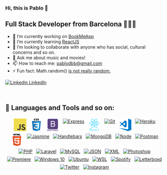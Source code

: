 
### Hi, this is Pablo 👋

<!--
**pdelbarrio/pdelbarrio** is a ✨ _special_ ✨ repository because its `README.md` (this file) appears on your GitHub profile.

Here are some ideas to get you started: -->
## Full Stack Developer from Barcelona 👨🏼‍💻

- 🔭 I’m currently working on <a href="https://github.com/Susana-Prado/BookMeApp" target="_blank" > BookMeApp </a>
- 🌱 I’m currently learning <a href="https://es.reactjs.org/" target="_blank"> ReactJS </a>
- 👯 I’m looking to collaborate with anyone who has social, cultural concerns and so on.
- 💬 Ask me about music and movies!
- 📫 How to reach me: <a href="mailto:pablodbb@gmail.com">pablodbb@gmail.com</a>
- ⚡ Fun fact: Math.random() <a href="https://hackernoon.com/how-does-javascripts-math-random-generate-random-numbers-ef0de6a20131" target="_blank">is not really random.</a>

[![Linkedin](https://i.stack.imgur.com/gVE0j.png) LinkedIn](https://www.linkedin.com/in/pablo-del-barrio/)


<br />

## 🧰 Languages and Tools and so on:
<p align="center">
<a href="https://getbootstrap.com/"> <img src="https://raw.githubusercontent.com/github/explore/80688e429a7d4ef2fca1e82350fe8e3517d3494d/topics/javascript/javascript.png" alt="Javascript" height="40" style="vertical-align:top; margin:4px"></a>
<a href="https://www.w3schools.com/css/"><img src="https://raw.githubusercontent.com/devicons/devicon/master/icons/css3/css3-original-wordmark.svg" alt="CSS" height="40" style="vertical-align:top; margin:4px"></a>
<a href="https://getbootstrap.com/"><img src="https://raw.githubusercontent.com/devicons/devicon/master/icons/bootstrap/bootstrap-plain-wordmark.svg" alt="Bootstrap" height="40" style="vertical-align:top; margin:4px"></a>
<a href="https://expressjs.com/"><img src="https://camo.githubusercontent.com/b7e5d0b14a1a7589dfd12e716a8e34f2348b6e6e068ec2f9e10cc4c0e97c43c8/68747470733a2f2f7265732e636c6f7564696e6172792e636f6d2f646b6576636d7a33692f696d6167652f75706c6f61642f625f7267623a6666666666662f76313632303530363333342f506572736f6e616c2f47697468756225323066726f6e74253230726561646d652f657870726573736a735f64626c6372762e706e67" alt="Express" height="40" style="vertical-align:top; margin:4px"></a>
<a href="https://reactjs.org/"><img src="https://raw.githubusercontent.com/devicons/devicon/master/icons/react/react-original-wordmark.svg" alt="React" height="40" style="vertical-align:top; margin:4px"></a>
<a href="https://git-scm.com/"><img src="https://camo.githubusercontent.com/fbfcb9e3dc648adc93bef37c718db16c52f617ad055a26de6dc3c21865c3321d/68747470733a2f2f7777772e766563746f726c6f676f2e7a6f6e652f6c6f676f732f6769742d73636d2f6769742d73636d2d69636f6e2e737667" alt="Git" height="40" style="vertical-align:top; margin:4px"></a>
<a href="https://code.visualstudio.com/"><img src="https://raw.githubusercontent.com/github/explore/80688e429a7d4ef2fca1e82350fe8e3517d3494d/topics/visual-studio-code/visual-studio-code.png" alt="VS Code" height="40" style="vertical-align:top; margin:4px"></a>
<a href="https://code.visualstudio.com/"><img src="https://camo.githubusercontent.com/df12cb598044a3f38efc1f45e3580558c324cf8789b79487125044eeebcc4dee/68747470733a2f2f7777772e766563746f726c6f676f2e7a6f6e652f6c6f676f732f6865726f6b752f6865726f6b752d69636f6e2e737667" alt="Heroku" height="40" style="vertical-align:top; margin:4px"></a>
<a href="https://code.visualstudio.com/"><img src="https://raw.githubusercontent.com/devicons/devicon/master/icons/html5/html5-original-wordmark.svg" alt="HTML" height="40" style="vertical-align:top; margin:4px"></a>
<a href="https://code.visualstudio.com/"><img src="https://camo.githubusercontent.com/b7bcf38107c15d49ce51fa0bc14fb230560a7ba3925d561b6b3b0f5dcb38bb42/68747470733a2f2f7777772e766563746f726c6f676f2e7a6f6e652f6c6f676f732f6a61736d696e652f6a61736d696e652d69636f6e2e737667" alt="Jasmine" height="40" style="vertical-align:top; margin:4px"></a>
<a href="https://handlebarsjs.com/"><img src="https://camo.githubusercontent.com/1c1d9df049678045b2874494c51e2c853593ce21d4510436dc972f66a3d73c1e/68747470733a2f2f7265732e636c6f7564696e6172792e636f6d2f646b6576636d7a33692f696d6167652f75706c6f61642f76313632303530363333342f506572736f6e616c2f47697468756225323066726f6e74253230726561646d652f68616e646c65626172735f7a6b776273722e737667" alt="Handlebars" height="40" style="vertical-align:top; margin:4px"></a>
<a href="https://www.mongodb.com/es"><img src="https://camo.githubusercontent.com/b228af733a85c755063f4e689784a1ccbd6f2b48a0832978c1705ac941dea110/68747470733a2f2f7265732e636c6f7564696e6172792e636f6d2f646b6576636d7a33692f696d6167652f75706c6f61642f76313632303530363333372f506572736f6e616c2f47697468756225323066726f6e74253230726561646d652f6d6f6e676f64625f7178626d70652e706e67" alt="MongoDB" height="40" style="vertical-align:top; margin:4px"></a>
<a href="https://nodejs.org/es/"><img src="https://camo.githubusercontent.com/6b35cd9eebbc3210b0ed498d84214205317e54f2ed803e6440fd232c2aad2cdf/68747470733a2f2f7265732e636c6f7564696e6172792e636f6d2f646b6576636d7a33692f696d6167652f75706c6f61642f76313632303530363333372f506572736f6e616c2f47697468756225323066726f6e74253230726561646d652f6e6f64655f7767623869342e706e67" alt="Node" height="40" style="vertical-align:top; margin:4px"></a>
<a href="https://www.postman.com/"><img src="https://camo.githubusercontent.com/93b32389bf746009ca2370de7fe06c3b5146f4c99d99df65994f9ced0ba41685/68747470733a2f2f7777772e766563746f726c6f676f2e7a6f6e652f6c6f676f732f676574706f73746d616e2f676574706f73746d616e2d69636f6e2e737667" alt="Postman" height="40" style="vertical-align:top; margin:4px"></a>
<a href="https://www.php.net/"><img src="https://upload.wikimedia.org/wikipedia/commons/thumb/2/27/PHP-logo.svg/1067px-PHP-logo.svg.png" alt="PHP" height="40" style="vertical-align:top; margin:4px"></a>
<a href="https://laravel.com/"><img src="https://upload.wikimedia.org/wikipedia/commons/thumb/9/9a/Laravel.svg/1200px-Laravel.svg.png" alt="Laravel" height="40" style="vertical-align:top; margin:4px"></a>
<a href="https://www.mysql.com/"><img src="http://assets.stickpng.com/thumbs/58481057cef1014c0b5e4951.png" alt="MySQL" height="40" style="vertical-align:top; margin:4px"></a>
<a href="https://www.json.org/json-es.html"><img src="https://oracle-patches.com/images/2019/07/12/JSON_large.jpg" alt="JSON" height="40" style="vertical-align:top; margin:4px"></a>
<a href="https://developer.mozilla.org/es/docs/Web/XML/XML_introduction"><img src="https://www.pnguniverse.com/wp-content/uploads/2020/12/xml.png" alt="XML" height="40" style="vertical-align:top; margin:4px"></a>
<a href="https://www.adobe.com/es/products/photoshop.html"><img src="https://encrypted-tbn0.gstatic.com/images?q=tbn:ANd9GcTyqCga05i6v6rhqKhZALTzuqHL5vLUp4IQd7W2RbkBbDWI7HjFxq2NmKokKXBzG5kLFIw&usqp=CAU" alt="Photoshop" height="40" style="vertical-align:top; margin:4px"></a>
<a href="https://www.adobe.com/es/products/premiere.html"><img src="https://logodownload.org/wp-content/uploads/2019/10/adobe-premiere-pro-logo-3.png" alt="Premiere" height="40" style="vertical-align:top; margin:4px"></a>
<a href="https://www.microsoft.com/es-es/software-download/windows10"><img src="https://imagenpng.com/wp-content/uploads/2015/06/Windows-10.png" alt="Windows 10" height="40" style="vertical-align:top; margin:4px"></a>
<a href="https://ubuntu.com/download"><img src="https://lh3.googleusercontent.com/proxy/pmGqnghYOHksXAWo_FpEBwx884hYctQrV32ax3Oe1ZZjot7ZRrWUXXmIktwn_lKmbLRd9qu0yTO2kbm2ROLxSQW0-W3zIVvy9KrTiTL9cA" alt="Ubuntu" height="40" style="vertical-align:top; margin:4px"></a>
<a href="https://es.wikipedia.org/wiki/Windows_Subsystem_for_Linux"><img src="https://cdn.vox-cdn.com/thumbor/ltUW2EQSurxk3qPj_dt2TivIU80=/1400x1050/filters:format(jpeg)/cdn.vox-cdn.com/uploads/chorus_asset/file/19884401/linuxwindows.jpg" alt="WSL" height="40" style="vertical-align:top; margin:4px"></a>
<a href="https://open.spotify.com/user/missenthrop"><img src="https://e7.pngegg.com/pngimages/188/912/png-clipart-spotify-logo-streaming-media-podcast-music-stitcher-angle-logo.png" alt="Spotify" height="40" style="vertical-align:top; margin:4px"></a>
<a href="https://letterboxd.com/pablodelbarrio/"><img src="https://w7.pngwing.com/pngs/183/847/png-transparent-letterboxd-iphone-app-store-film-iphone-electronics-orange-sphere-thumbnail.png" alt="Letterboxd" height="40" style="vertical-align:top; margin:4px"></a>
<a href="https://twitter.com/pablo_delbarrio"><img src="https://thumbs.dreamstime.com/b/icono-del-logo-de-twitter-voronezh-rusia-noviembre-cuadrado-en-color-azul-claro-164586095.jpg" alt="Twitter" height="40" style="vertical-align:top; margin:4px"></a>
<a href="https://www.instagram.com/pablo.del.barrio/"><img src="https://www.vinci-energies.es/content/uploads/sites/19/2020/02/instagram-png-instagram-png-logo-1455.png" alt="Instagram" height="40" style="vertical-align:top; margin:4px"></a>

</p>

